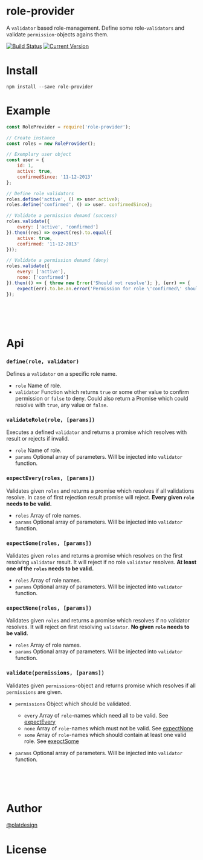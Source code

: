 # role-provider

A `validator` based role-management. Define some role-`validators` and validate `permission`-objects agains them.


[![Build Status](https://travis-ci.org/platdesign/role-provider.svg?branch=master)](https://travis-ci.org/platdesign/role-provider)
[![Current Version](https://img.shields.io/npm/v/role-provider.svg)](https://www.npmjs.com/package/role-provider)



# Install

`npm install --save role-provider`


# Example

```js
const RoleProvider = require('role-provider');

// Create instance
const roles = new RoleProvider();

// Exemplary user object
const user = {
	id: 1,
	active: true,
	confirmedSince: '11-12-2013'
};

// Define role validators
roles.define('active', () => user.active);
roles.define('confirmed', () => user. confirmedSince);

// Validate a permission demand (success)
roles.validate({
	every: ['active', 'confirmed']
}).then((res) => expect(res).to.equal({
	active: true,
	confirmed: '11-12-2013'
}));

// Validate a permission demand (deny)
roles.validate({
	every: ['active'],
	none: ['confirmed']
}).then(() => { throw new Error('Should not resolve'); }, (err) => {
	expect(err).to.be.an.error('Permission for role \'confirmed\' should not be available')
});
```

<br><br><br>


# Api

### `define(role, validator)`

Defines a `validator` on a specific role name.

- `role` Name of role.
- `validator` Function which returns `true` or some other value to confirm permission or `false` to deny. Could also return a Promise which could resolve with `true`, any value or `false`.
  

### `validateRole(role, [params])`

Executes a defined `validator` and returns a promise which resolves with result or rejects if invalid.

- `role` Name of role.
- `params` Optional array of parameters. Will be injected into `validator` function.


### `expectEvery(roles, [params])`

Validates given `roles` and returns a promise which resolves if all validations resolve. In case of first rejection result promise will reject. **Every given `role` needs to be valid.**


- `roles` Array of role names.
- `params` Optional array of parameters. Will be injected into `validator` function.


### `expectSome(roles, [params])`

Validates given `roles` and returns a promise which resolves on the first resolving `validator` result. It will reject if no role `validator` resolves. **At least one of the `roles` needs to be valid.**

- `roles` Array of role names.
- `params` Optional array of parameters. Will be injected into `validator` function.


### `expectNone(roles, [params])`

Validates given `roles` and returns a promise which resolves if no validator resolves. It will reject on first resolving `validator`. **No given `role` needs to be valid.**

- `roles` Array of role names.
- `params` Optional array of parameters. Will be injected into `validator` function.



### `validate(permissions, [params])`

Validates given `permissions`-object and returns promise which resolves if all `permissions` are given.

- `permissions` Object which should be validated.

	- `every` Array of `role`-names which need all to be valid. See [expectEvery](#expecteveryroles-params)
	- `none` Array of `role`-names which must not be valid. See [expectNone](#expectnomeroles-params)
	- `some` Array of `role`-names which should contain at least one valid role. See [exepctSome](#expectsomeroles-params)

- `params` Optional array of parameters. Will be injected into `validator` function.



<br><br><br>


# Author

[@platdesign](https://twitter.com/platdesign)

# License
